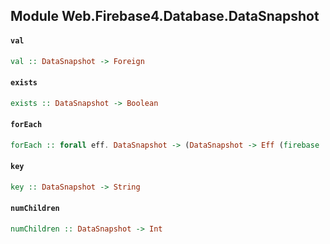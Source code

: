 ## Module Web.Firebase4.Database.DataSnapshot

#### `val`

``` purescript
val :: DataSnapshot -> Foreign
```

#### `exists`

``` purescript
exists :: DataSnapshot -> Boolean
```

#### `forEach`

``` purescript
forEach :: forall eff. DataSnapshot -> (DataSnapshot -> Eff (firebase :: FIREBASE | eff) Unit) -> Eff (firebase :: FIREBASE | eff) Unit
```

#### `key`

``` purescript
key :: DataSnapshot -> String
```

#### `numChildren`

``` purescript
numChildren :: DataSnapshot -> Int
```


